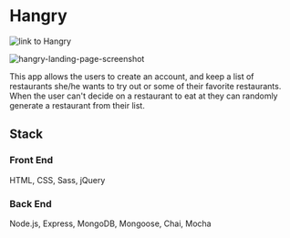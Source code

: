 # Hangry

![link to Hangry](https://shielded-taiga-53121.herokuapp.com/)

![hangry-landing-page-screenshot](https://user-images.githubusercontent.com/13411490/38341706-cd3f72bc-382e-11e8-839c-46b180183a58.png)

This app allows the users to create an account, and keep a list of restaurants she/he wants to try out
or some of their favorite restaurants. When the user can't decide on a restaurant
to eat at they can randomly generate a restaurant from their list.

## Stack
### Front End
HTML, CSS, Sass, jQuery

### Back End
Node.js, Express, MongoDB, Mongoose, Chai, Mocha
